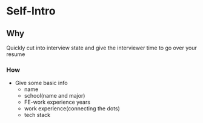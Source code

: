 # Self-Intro

## Why

Quickly cut into interview state and give the interviewer time to go over your resume

### How

- Give some basic info
  - name
  - school(name and major)
  - FE-work experience years
  - work experience(connecting the dots)
  - tech stack
